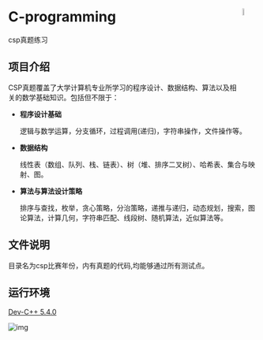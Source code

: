 # C-programming<img src="https://github.com/shawnco411/Data_Structure/blob/master/shawnco4111.png" width="6%" align="right">
csp真题练习
## 项目介绍

CSP真题覆盖了大学计算机专业所学习的程序设计、数据结构、算法以及相关的数学基础知识。包括但不限于：

* **程序设计基础**

    逻辑与数学运算，分支循环，过程调用(递归)，字符串操作，文件操作等。

* **数据结构**

    线性表（数组、队列、栈、链表）、树（堆、排序二叉树）、哈希表、集合与映射、图。

* **算法与算法设计策略**

    排序与查找，枚举，贪心策略，分治策略，递推与递归，动态规划，搜索，图论算法，计算几何，字符串匹配、线段树、随机算法，近似算法等。

## 文件说明
目录名为csp比赛年份，内有真题的代码,均能够通过所有测试点。

## 运行环境
[Dev-C++ 5.4.0](http://upload.lanqiao.cn/file/20161107/1478502584857555.rar "Dev-C++ 5.4.0")

![img](https://github.com/shawnco411/C-programming/blob/master/timg.jpg)
